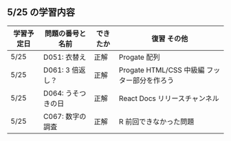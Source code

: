 ## 5/25 の学習内容

| 学習予定日 | 問題の番号と名前   | できたか | 復習 その他                                  |
| ---------- | ------------------ | -------- | -------------------------------------------- |
| 5/25       | D051: 衣替え       | 正解     | Progate 配列                                 |
| 5/25       | D061: 3 倍返し？   | 正解     | Progate HTML/CSS 中級編 フッター部分を作ろう |
| 5/25       | D064: うそつきの日 | 正解     | React Docs リリースチャンネル                |
| 5/25       | C067: 数字の調査   | 正解     | R 前回できなかった問題                       |

